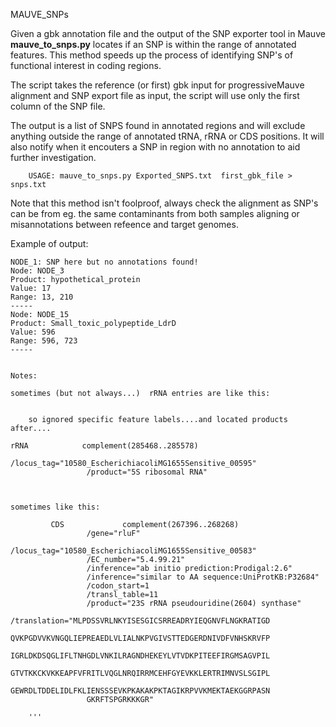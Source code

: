 MAUVE_SNPs

Given a gbk annotation file and the output of the SNP exporter tool in Mauve **mauve_to_snps.py** locates if an SNP is within the range of annotated features. This method speeds up the process of identifying SNP's of functional interest in coding regions.

The script takes the reference (or first) gbk input for progressiveMauve alignment and SNP export file as input, the script will use only the first column of the SNP file.

The output is a list of SNPS found in annotated regions and will exclude anything outside the range of annotated tRNA, rRNA or CDS positions. It will also notify when it encouters a SNP in region with no annotation to aid further investigation.


		USAGE: mauve_to_snps.py Exported_SNPS.txt  first_gbk_file > snps.txt  


Note that this method isn't foolproof, always check the alignment as SNP's can be from eg. the same contaminants from both samples aligning or misannotations between refeence and target genomes.


Example of output:

	NODE_1: SNP here but no annotations found!
	Node: NODE_3
	Product: hypothetical_protein
	Value: 17
	Range: 13, 210
	-----
	Node: NODE_15
	Product: Small_toxic_polypeptide_LdrD
	Value: 596
	Range: 596, 723
	-----


    Notes:
    
    sometimes (but not always...)  rRNA entries are like this:
        
        
        so ignored specific feature labels....and located products after....
    
    rRNA            complement(285468..285578)
                     /locus_tag="10580_EscherichiacoliMG1655Sensitive_00595"
                     /product="5S ribosomal RNA"
                     
                     
                     
    sometimes like this:
        
             CDS             complement(267396..268268)
                     /gene="rluF"
                     /locus_tag="10580_EscherichiacoliMG1655Sensitive_00583"
                     /EC_number="5.4.99.21"
                     /inference="ab initio prediction:Prodigal:2.6"
                     /inference="similar to AA sequence:UniProtKB:P32684"
                     /codon_start=1
                     /transl_table=11
                     /product="23S rRNA pseudouridine(2604) synthase"
                     /translation="MLPDSSVRLNKYISESGICSRREADRYIEQGNVFLNGKRATIGD
                     QVKPGDVVKVNGQLIEPREAEDLVLIALNKPVGIVSTTEDGERDNIVDFVNHSKRVFP
                     IGRLDKDSQGLIFLTNHGDLVNKILRAGNDHEKEYLVTVDKPITEEFIRGMSAGVPIL
                     GTVTKKCKVKKEAPFVFRITLVQGLNRQIRRMCEHFGYEVKKLERTRIMNVSLSGIPL
                     GEWRDLTDDELIDLFKLIENSSSEVKPKAKAKPKTAGIKRPVVKMEKTAEKGGRPASN
                     GKRFTSPGRKKKGR"
        
        '''
